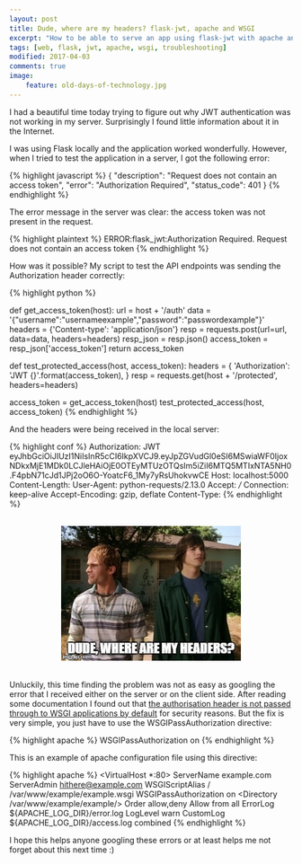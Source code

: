 ```yaml
---
layout: post
title: Dude, where are my headers? flask-jwt, apache and WSGI
excerpt: "How to be able to serve an app using flask-jwt with apache and WSGI."
tags: [web, flask, jwt, apache, wsgi, troubleshooting]
modified: 2017-04-03
comments: true
image:
    feature: old-days-of-technology.jpg
---
```


I had a beautiful time today trying to figure out why JWT authentication was not working in my server.
Surprisingly I found little information about it in the Internet.

I was using Flask locally and the application worked wonderfully. However, when I tried to test the application in a server, I got the following error:

{% highlight javascript %}
{
  "description": "Request does not contain an access token",
  "error": "Authorization Required",
  "status_code": 401
}
{% endhighlight %}


The error message in the server was clear: the access token was not present in the request.

{% highlight plaintext %}
ERROR:flask_jwt:Authorization Required. Request does not contain an access token
{% endhighlight %}


How was it possible? My script to test the API endpoints was sending the Authorization header correctly:

{% highlight python %}

def get_access_token(host):
    url = host + '/auth'
    data = '{"username":"usernameexample","password":"passwordexample"}'
    headers = {'Content-type': 'application/json'}
    resp = requests.post(url=url, data=data, headers=headers)
    resp_json = resp.json()
    access_token = resp_json['access_token']
    return access_token

def test_protected_access(host, access_token):
    headers = {
        'Authorization': 'JWT {}'.format(access_token),
    }
    resp = requests.get(host + '/protected', headers=headers)

access_token = get_access_token(host)
test_protected_access(host, access_token)
{% endhighlight %}

And the headers were being received in the local server:

{% highlight conf %}
Authorization: JWT eyJhbGciOiJIUzI1NiIsInR5cCI6IkpXVCJ9.eyJpZGVudGl0eSI6MSwiaWF0IjoxNDkxMjE1MDk0LCJleHAiOjE0OTEyMTUzOTQsIm5iZiI6MTQ5MTIxNTA5NH0.F4pbN71cJd1JPj2oO6O-YoatcF6_1My7yRsUhokvwCE
Host: localhost:5000
Content-Length:
User-Agent: python-requests/2.13.0
Accept: */*
Connection: keep-alive
Accept-Encoding: gzip, deflate
Content-Type:
{% endhighlight %}


<br/>
<center>
<a href="/images/dude_where_are_my_headers.jpg">
  <img class="aligncenter size-medium wp-image-814" src="/images/dude_where_are_my_headers.jpg" alt="dude where are my headers (dude where's my car meme)"/>
</a>
</center>
<br/>

Unluckily, this time finding the problem was not as easy as googling the error that I received either on the server or on the client side.
After reading some documentation I found out that [the authorisation header is not passed through to WSGI applications by default](http://code.google.com/p/modwsgi/wiki/AccessControlMechanisms) for security reasons.
But the fix is very simple, you just have to use the WSGIPassAuthorization directive:

{% highlight apache %}
WSGIPassAuthorization on
{% endhighlight %}

This is an example of apache configuration file using this directive:

{% highlight apache %}
<VirtualHost *:80>
		ServerName example.com
		ServerAdmin hithere@example.com
		WSGIScriptAlias / /var/www/example/example.wsgi
		WSGIPassAuthorization on
		<Directory /var/www/example/example/>
			Order allow,deny
			Allow from all
		</Directory>
		ErrorLog ${APACHE_LOG_DIR}/error.log
		LogLevel warn
		CustomLog ${APACHE_LOG_DIR}/access.log combined
</VirtualHost>
{% endhighlight %}


I hope this helps anyone googling these errors or at least helps me not forget about this next time :)
